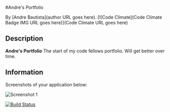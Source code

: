 
#Andre's Portfolio
<!-- If you'd like to use a logo instead uncomment this code and remove the text above this line

  ![Logo](URL to logo img file goes here)

-->

By [Andre Bautista](author URL goes here).
[![Code Climate](Code Climate Badge IMG URL goes here)](Code Climate URL goes here)

## Description
**Andre's Portfolio** The start of my code fellows portfolio.  Will get better over time.


## Information

Screenshots of your application below:

![Screenshot 1](http://i40.tinypic.com/x4g8ps.png)

[![Build Status](https://travis-ci.org/andrebautista/portfolio.png?branch=master)](https://travis-ci.org/andrebautista/portfolio)



